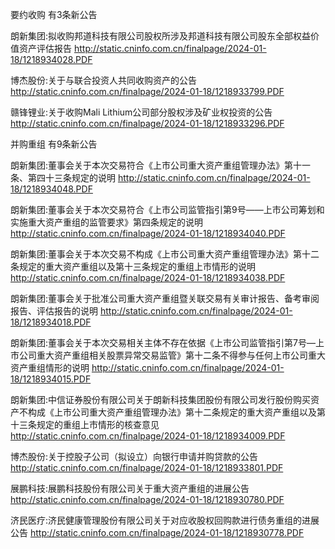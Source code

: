 要约收购 有3条新公告 

朗新集团:拟收购邦道科技有限公司股权所涉及邦道科技有限公司股东全部权益价值资产评估报告 http://static.cninfo.com.cn/finalpage/2024-01-18/1218934028.PDF 

博杰股份:关于与联合投资人共同收购资产的公告 http://static.cninfo.com.cn/finalpage/2024-01-18/1218933799.PDF 

赣锋锂业:关于收购Mali Lithium公司部分股权涉及矿业权投资的公告 http://static.cninfo.com.cn/finalpage/2024-01-18/1218933296.PDF 

并购重组 有9条新公告 

朗新集团:董事会关于本次交易符合《上市公司重大资产重组管理办法》第十一条、第四十三条规定的说明 http://static.cninfo.com.cn/finalpage/2024-01-18/1218934048.PDF 

朗新集团:董事会关于本次交易符合《上市公司监管指引第9号——上市公司筹划和实施重大资产重组的监管要求》第四条规定的说明 http://static.cninfo.com.cn/finalpage/2024-01-18/1218934040.PDF 

朗新集团:董事会关于本次交易不构成《上市公司重大资产重组管理办法》第十二条规定的重大资产重组以及第十三条规定的重组上市情形的说明 http://static.cninfo.com.cn/finalpage/2024-01-18/1218934038.PDF 

朗新集团:董事会关于批准公司重大资产重组暨关联交易有关审计报告、备考审阅报告、评估报告的说明 http://static.cninfo.com.cn/finalpage/2024-01-18/1218934018.PDF 

朗新集团:董事会关于本次交易相关主体不存在依据《上市公司监管指引第7号—上市公司重大资产重组相关股票异常交易监管》第十二条不得参与任何上市公司重大资产重组情形的说明 http://static.cninfo.com.cn/finalpage/2024-01-18/1218934015.PDF 

朗新集团:中信证券股份有限公司关于朗新科技集团股份有限公司发行股份购买资产不构成《上市公司重大资产重组管理办法》第十二条规定的重大资产重组以及第十三条规定的重组上市情形的核查意见 http://static.cninfo.com.cn/finalpage/2024-01-18/1218934009.PDF 

博杰股份:关于控股子公司（拟设立）向银行申请并购贷款的公告 http://static.cninfo.com.cn/finalpage/2024-01-18/1218933801.PDF 

展鹏科技:展鹏科技股份有限公司关于重大资产重组的进展公告 http://static.cninfo.com.cn/finalpage/2024-01-18/1218930780.PDF 

济民医疗:济民健康管理股份有限公司关于对应收股权回购款进行债务重组的进展公告 http://static.cninfo.com.cn/finalpage/2024-01-18/1218930778.PDF 

